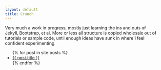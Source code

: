 ```yaml
---
layout: default
title: Crunch
---
```


Very much a work in progress, mostly just learning the ins and outs of Jekyll, Bootstrap, et al. More or less all structure
is copied wholesale out of tutorials or sample code, until enough ideas have sunk in where I feel confident experimenting.

<ul>
  {% for post in site.posts %}
    <li>
      <a href="{{ post.url }}">{{ post.title }}</a>
    </li>
  {% endfor %}
</ul>
